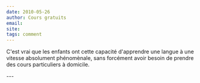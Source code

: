 ```yaml
---
date: 2010-05-26
author: Cours gratuits
email: 
site: 
tags: comment
---
```


<p>C'est vrai que les enfants ont cette capacité d'apprendre une langue à une vitesse absolument phénomènale, sans forcément avoir besoin de prendre des cours particuliers à domicile.</p>
---